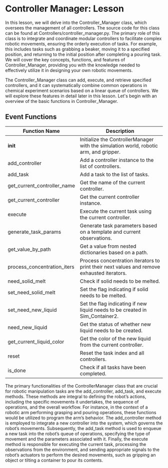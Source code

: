# Controller Manager: Lesson


In this lesson, we will delve into the Controller_Manager class, which oversees the management of all controllers. The source code for this class can be found at Controllers/controller_manager.py. The primary role of this class is to integrate and coordinate modular controllers to facilitate complex robotic movements, ensuring the orderly execution of tasks. For example, this includes tasks such as grabbing a beaker, moving it to a specified position, and returning to the initial position after completing a pouring task. We will cover the key concepts, functions, and features of Controller_Manager, providing you with the knowledge needed to effectively utilize it in designing your own robotic movements.

The Controller_Manager class can add, execute, and retrieve specified controllers, and it can systematically combine common operations in chemical experiment scenarios based on a linear queue of controllers. We will explore these features in detail later in this lesson. Let's begin with an overview of the basic functions in Controller_Manager.

## Event Functions

| Function Name     | Description |
| ----------- | ----------- |
| __init__    | Initialize the ControllerManager with the simulation world, robotic arm, and gripper.       |
| add_controller   | 	Add a controller instance to the list of controllers.        |
| add_task   | 	Add a task to the list of tasks.        |
| get_current_controller_name   | Get the name of the current controller.       |
| get_current_controller   | Get the current controller instance.        |
| execute   | Execute the current task using the current controller.        |
| generate_task_params   | Generate task parameters based on a template and current observations.        |
| get_value_by_path   | Get a value from nested dictionaries based on a path.        |
| process_concentration_iters   | Process concentration iterators to print their next values and remove exhausted iterators.        |
| need_solid_melt   | Check if solid needs to be melted.        |
| set_need_solid_melt   | Set the flag indicating if solid needs to be melted.        |
| set_need_new_liquid   | Set the flag indicating if new liquid needs to be created in Sim_Container2.        |
| need_new_liquid   | Get the status of whether new liquid needs to be created.        |
| get_current_liquid_color   | Get the color of the new liquid from the current controller.        |
| reset   | Reset the task index and all controllers.        |
| is_done   | Check if all tasks have been completed.        |

The primary functionalities of the ControllerManager class that are crucial for robotic manipulation tasks are the add_controller, add_task, and execute methods. These methods are integral to defining the robot’s actions, including the specific movements it undertakes, the sequence of operations, and the overall workflow. For instance, in the context of a robotic arm performing grasping and pouring operations, these functions would be utilized to program the arm’s behavior. The add_controller method is employed to integrate a new controller into the system, which governs the robot’s movements. Subsequently, the add_task method is used to enqueue a new task into the robot’s queue of operations, specifying the type of movement and the parameters associated with it. Finally, the execute method is responsible for executing the current task, processing the observations from the environment, and sending appropriate signals to the robot’s actuators to perform the desired movements, such as gripping an object or tilting a container to pour its contents.
